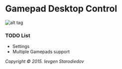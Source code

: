 Gamepad Desktop Control
===============
![alt tag](http://oi62.tinypic.com/2hz0p6p.jpg)

### TODO List

* Settings
* Multiple Gamepads support

*Copyright &copy; 2015. Ievgen Starodiedov*